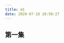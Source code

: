 ```yaml
---
title: m1
date: 2020-07-18 18:50:27
---
```


## 第一集

 <!DOCTYPE html>
<html>
<head>
  <meta charset="utf-8">
  <meta http-equiv="x-ua-compatible" content="IE=edge" >
  <meta name="viewport" content="width=device-width, height=device-height, initial-scale=1, maximum-scale=1, minimum-scale=1, user-scalable=no"/>
  <title>Aliplayer Functions</title>
  <link rel="stylesheet" href="https://g.alicdn.com/de/prismplayer/2.8.8/skins/default/aliplayer-min.css" />
  <script type="text/javascript" charset="utf-8" src="https://g.alicdn.com/de/prismplayer/2.8.8/aliplayer-min.js"></script>
</head>
<body>
<div id="player-con"></div>
<script>
  var player = new Aliplayer({
    id: "player-con",
    source: "//player.alicdn.com/video/editor.mp4",
    width: "100%",
    height: "500px",
    cover: 'https://img.alicdn.com/tps/TB1EXIhOFXXXXcIaXXXXXXXXXXX-760-340.jpg',
    /* To set an album art, you must set 'autoplay' and 'preload' to 'false' */
    autoplay: false,
    preload: false,
    isLive: false
  }, function (player) {
    console.log("The player is created");
  });
</script>
</body>
</html>